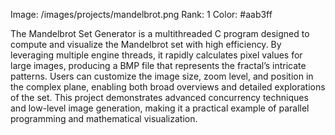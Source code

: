 Image: /images/projects/mandelbrot.png
Rank: 1
Color: #aab3ff

The Mandelbrot Set Generator is a multithreaded C program designed to compute and visualize the Mandelbrot set with high efficiency. By leveraging multiple engine threads, it rapidly calculates pixel values for large images, producing a BMP file that represents the fractal’s intricate patterns. Users can customize the image size, zoom level, and position in the complex plane, enabling both broad overviews and detailed explorations of the set. This project demonstrates advanced concurrency techniques and low-level image generation, making it a practical example of parallel programming and mathematical visualization.

